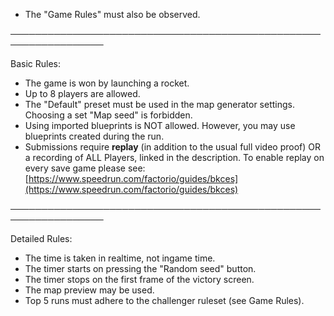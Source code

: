 - The "Game Rules" must also be observed.

─────────────────────────────────────────────────────────────────

Basic Rules:

- The game is won by launching a rocket.
- Up to 8 players are allowed.
- The "Default" preset must be used in the map generator settings. Choosing a set "Map seed" is forbidden.
- Using imported blueprints is NOT allowed. However, you may use blueprints created during the run.
- Submissions require **replay** (in addition to the usual full video proof) OR a recording of ALL Players, linked in the description. To enable replay on every save game please see: [https://www.speedrun.com/factorio/guides/bkces](https://www.speedrun.com/factorio/guides/bkces)

─────────────────────────────────────────────────────────────────

Detailed Rules:

- The time is taken in realtime, not ingame time.
- The timer starts on pressing the "Random seed" button.
- The timer stops on the first frame of the victory screen.
- The map preview may be used.
- Top 5 runs must adhere to the challenger ruleset (see Game Rules).